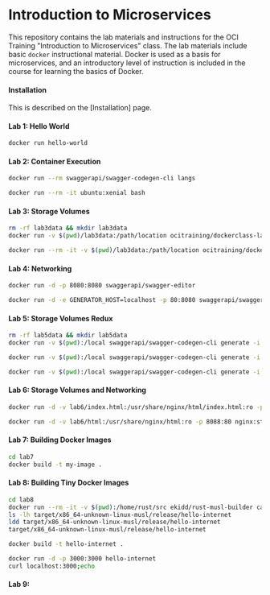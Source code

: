 
# Introduction to Microservices

This repository contains the lab materials and instructions for the OCI
Training "Introduction to Microservices" class.  The lab materials
include basic `docker` instructional material.  Docker is used as a
basis for microservices, and an introductory level of instruction is
included in the course for learning the basics of Docker.

#### Installation

This is described on the [Installation] page.

#### Lab 1: Hello World

```bash
docker run hello-world
```

#### Lab 2: Container Execution

```bash
docker run --rm swaggerapi/swagger-codegen-cli langs
```

```bash
docker run --rm -it ubuntu:xenial bash
```

#### Lab 3: Storage Volumes

```bash
rm -rf lab3data && mkdir lab3data
docker run -v $(pwd)/lab3data:/path/location ocitraining/dockerclass-lab3 copyto /path/location
```

```bash
docker run --rm -it -v $(pwd)/lab3data:/path/location ocitraining/dockerclass-lab3 bash
```

#### Lab 4: Networking

```bash
docker run -d -p 8080:8080 swaggerapi/swagger-editor
```

```bash
docker run -d -e GENERATOR_HOST=localhost -p 80:8080 swaggerapi/swagger-generator
```

#### Lab 5: Storage Volumes Redux

```bash
rm -rf lab5data && mkdir lab5data
docker run -v $(pwd):/local swaggerapi/swagger-codegen-cli generate -i /local/lab5/swagger.json -l nodejs-server -o /local/lab5data/nodejs
```

```bash
docker run -v $(pwd):/local swaggerapi/swagger-codegen-cli generate -i /local/lab5/swagger.json -l javascript -o /local/lab5data/js
```

```bash
docker run -v $(pwd):/local swaggerapi/swagger-codegen-cli generate -i /local/lab5/swagger.json -l bash -o /local/lab5data/bash
```

#### Lab 6: Storage Volumes and Networking

```bash
docker run -d -v lab6/index.html:/usr/share/nginx/html/index.html:ro -p 8088:80 nginx:stable-alpine
```

```bash
docker run -d -v lab6/html:/usr/share/nginx/html:ro -p 8088:80 nginx:stable-alpine
```

#### Lab 7: Building Docker Images

```bash
cd lab7
docker build -t my-image .
```

#### Lab 8: Building Tiny Docker Images

```bash
cd lab8
docker run --rm -it -v $(pwd):/home/rust/src ekidd/rust-musl-builder cargo build --release
ls -lh target/x86_64-unknown-linux-musl/release/hello-internet
ldd target/x86_64-unknown-linux-musl/release/hello-internet
target/x86_64-unknown-linux-musl/release/hello-internet
```

```bash
docker build -t hello-internet .
```

```bash
docker run -d -p 3000:3000 hello-internet
curl localhost:3000;echo
```

#### Lab 9: 


